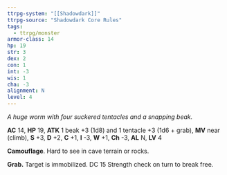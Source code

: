 ```yaml
---
ttrpg-system: "[[Shadowdark]]"
ttrpg-source: "Shadowdark Core Rules"
tags:
  - ttrpg/monster
armor-class: 14
hp: 19
str: 3
dex: 2
con: 1
int: -3
wis: 1
cha: -3
alignment: N
level: 4
---
```


_A huge worm with four suckered tentacles and a snapping beak._

**AC** 14, **HP** 19, **ATK** 1 beak +3 (1d8) and 1 tentacle +3 (1d6 + grab), **MV** near (climb), **S** +3, **D** +2, **C** +1, **I** -3, **W** +1, **Ch** -3, **AL** N, **LV** 4

**Camouflage**. Hard to see in cave terrain or rocks. 

**Grab.** Target is immobilized. DC 15 Strength check on turn to break free.


